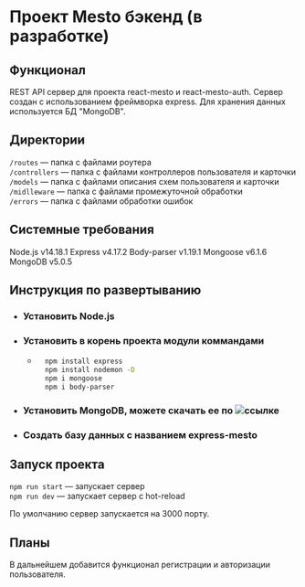 # Проект Mesto бэкенд (в разработке)

## Функционал
REST API сервер для проекта react-mesto и react-mesto-auth. Сервер создан с использованием фреймворка express. Для хранения данных используется БД "MongoDB".

## Директории

`/routes` — папка с файлами роутера  
`/controllers` — папка с файлами контроллеров пользователя и карточки   
`/models` — папка с файлами описания схем пользователя и карточки  
`/midlleware` — папка с файлами промежуточной обработки  
`/errors` — папка с файлами обработки ошибок

## Системные требования
Node.js v14.18.1
Express v4.17.2
Body-parser v1.19.1
Mongoose v6.1.6
MongoDB v5.0.5

## Инструкция по развертыванию
* ### Установить Node.js
* ### Установить в корень проекта модули коммандами
    * ```bash
        npm install express
        npm install nodemon -D
        npm i mongoose 
        npm i body-parser
      ```
* ### Установить MongoDB, можете скачать ее по ![ссылке](https://www.mongodb.com/download-center/community?jmp=docs)
* ### Создать базу данных с названием express-mesto
    

## Запуск проекта

`npm run start` — запускает сервер   
`npm run dev` — запускает сервер с hot-reload

По умолчанию сервер запускается на 3000 порту.

## Планы
В дальнейшем добавится функционал регистрации и авторизации пользователя.


